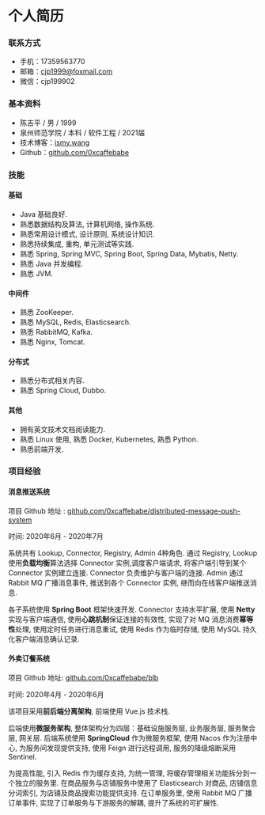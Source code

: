 # 个人简历

### 联系方式

- 手机：17359563770
- 邮箱：cjp1999@foxmail.com
- 微信：cjp199902

### 基本资料

- 陈吉平 / 男 / 1999
- 泉州师范学院 / 本科 / 软件工程 / 2021届
- 技术博客：[ismy.wang](http://ismy.wang)
- Github：[github.com/0xcaffebabe](https://github.com/0xcaffebabe)

### 技能

#### 基础

- Java 基础良好.
- 熟悉数据结构及算法, 计算机网络, 操作系统.
- 熟悉常用设计模式, 设计原则, 系统设计知识.
- 熟悉持续集成, 重构, 单元测试等实践.
- 熟悉 Spring, Spring MVC, Spring Boot, Spring Data, Mybatis, Netty.
- 熟悉 Java 并发编程.
- 熟悉 JVM.

#### 中间件

- 熟悉 ZooKeeper.
- 熟悉 MySQL, Redis, Elasticsearch.
- 熟悉 RabbitMQ, Kafka.
- 熟悉 Nginx, Tomcat.

#### 分布式

- 熟悉分布式相关内容.
- 熟悉 Spring Cloud, Dubbo.

#### 其他

- 拥有英文技术文档阅读能力.
- 熟悉 Linux 使用, 熟悉 Docker, Kubernetes, 熟悉 Python.
- 熟悉前端开发.

### 项目经验

#### 消息推送系统

项目 Github 地址 : [github.com/0xcaffebabe/distributed-message-push-system](https://github.com/0xcaffebabe/distributed-message-push-system)

时间: 2020年6月 - 2020年7月

系统共有 Lookup, Connector, Registry, Admin 4种角色.
通过 Registry, Lookup 使用**负载均衡**算法选择 Connector 实例,调度客户端请求, 将客户端引导到某个 Connector 实例建立连接. Connector 负责维护与客户端的连接. Admin 通过 Rabbit MQ 广播消息事件, 推送到各个 Connector 实例, 继而向在线客户端推送消息.

各子系统使用 **Spring Boot** 框架快速开发.
Connector 支持水平扩展, 使用 **Netty** 实现与客户端通信, 使用**心跳机制**保证连接的有效性, 实现了对 MQ 消息消费**幂等性**处理, 使用定时任务进行消息重试, 使用 Redis 作为临时存储, 使用 MySQL 持久化客户端消息确认记录.

#### 外卖订餐系统

项目 Github 地址: [github.com/0xcaffebabe/blb](https://github.com/0xcaffebabe/blb)

时间: 2020年4月 - 2020年6月

该项目采用**前后端分离架构**, 前端使用 Vue.js 技术栈.

后端使用**微服务架构**, 整体架构分为四层：基础设施服务层, 业务服务层, 服务聚合层, 网关层.
后端系统使用 **SpringCloud** 作为微服务框架, 使用 Nacos 作为注册中心, 为服务间发现提供支持, 使用 Feign 进行远程调用, 服务的降级熔断采用 Sentinel.

为提高性能, 引入 Redis 作为缓存支持, 为统一管理, 将缓存管理相关功能拆分到一个独立的服务里.
在商品服务与店铺服务中使用了 Elasticsearch 对商品, 店铺信息分词索引, 为店铺及商品搜索功能提供支持.
在订单服务里, 使用 Rabbit MQ 广播订单事件, 实现了订单服务与下游服务的解耦, 提升了系统的可扩展性.
